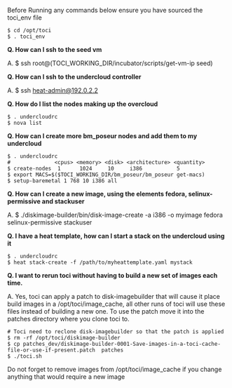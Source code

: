 Before Running any commands below ensure you have sourced the toci_env file

    $ cd /opt/toci
    $ . toci_env

**Q. How can I ssh to the seed vm**

A. $ ssh root@$($TOCI_WORKING_DIR/incubator/scripts/get-vm-ip seed)

**Q. How can I ssh to the undercloud controller**

A. $ ssh heat-admin@192.0.2.2

**Q. How do I list the nodes making up the overcloud**

    $ . undercloudrc
    $ nova list

**Q. How can I create more bm_poseur nodes and add them to my undercloud**

    $ . undercloudrc
    #              <cpus> <memory> <disk> <architecture> <quantity>
    $ create-nodes  1      1024     10     i386           5
    $ export MACS=$($TOCI_WORKING_DIR/bm_poseur/bm_poseur get-macs)
    $ setup-baremetal 1 768 10 i386 all

**Q. How can I create a new image, using the elements fedora, selinux-permissive and stackuser**

A. $ ./diskimage-builder/bin/disk-image-create -a i386 -o myimage fedora selinux-permissive stackuser

**Q. I have a heat template, how can I start a stack on the undercloud using it**

    $ . undercloudrc
    $ heat stack-create -f /path/to/myheattemplate.yaml mystack

**Q. I want to rerun toci without having to build a new set of images each time.**

A. Yes, toci can apply a patch to disk-imagebuilder that will cause it place build images in a /opt/toci/image_cache, all other runs of toci will use these files instead of building a new one. To use the patch move it into the patches directory where you clone toci to.

    # Toci need to reclone disk-imagebuilder so that the patch is applied
    $ rm -rf /opt/toci/diskimage-builder
    $ cp patches_dev/diskimage-builder-0001-Save-images-in-a-toci-cache-file-or-use-if-present.patch  patches
    $ ./toci.sh

Do not forget to remove images from /opt/toci/image_cache if you change anything that would require a new image

